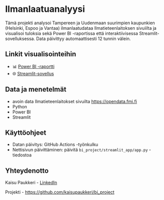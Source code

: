 # Ilmanlaatuanalyysi

Tämä projekti analysoi Tampereen ja Uudenmaan suurimpien kaupunkien (Helsinki, Espoo ja Vantaa) ilmanlaatudataa Ilmatieteenlaitoksen sivuiilta ja visualisoi tuloksia sekä Power BI -raportissa että interaktiivisessa Streamlit-sovelluksessa. Data päivittyy automaattisesti 12 tunnin välein.

## Linkit visualisointeihin
- 📊 [Power BI -raportti](https://app.powerbi.com/groups/me/reports/3d75c40b-586b-453d-a094-2f064a857b0d/ff1edf4b9c6c86300049?experience=power-bi)
- 🌐 [Streamlit-sovellus](https://app-ilmanlaatu-xgjkn479ugpezcohy2en9j.streamlit.app/)

## Data ja menetelmät
- avoin data Ilmatieteenlaitokset sivuilta https://opendata.fmi.fi
- Python
- Power BI
- Streamlit

## Käyttöohjeet
- Datan päivitys: GitHub Actions -työnkulku
- Nettisivun päivittäminen: päivitä `bi_project/streamlit_app/app.py` -tiedostoa

## Yhteydenotto
Kaisu Paukkeri - [LinkedIn](https://www.linkedin.com/in/kaisupaukkeri/)

Projekti - https://github.com/kaisupaukkeri/bi_project
